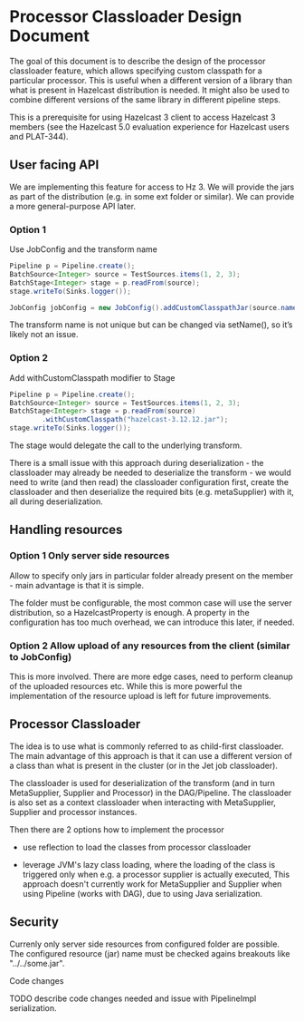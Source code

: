 # Processor Classloader Design Document

The goal of this document is to describe the design of the processor
classloader feature, which allows specifying custom classpath for a
particular processor. This is useful when a different version of a
library than what is present in Hazelcast distribution is needed. It
might also be used to combine different versions of the same library in
different pipeline steps.

This is a prerequisite for using Hazelcast 3 client to access Hazelcast
3 members (see the Hazelcast 5.0 evaluation experience for Hazelcast
users and PLAT-344).

## User facing API

We are implementing this feature for access to Hz 3. We will provide the
jars as part of the distribution (e.g. in some ext folder or similar).
We can provide a more general-purpose API later.

### Option 1

Use JobConfig and the transform name

```java
Pipeline p = Pipeline.create();
BatchSource<Integer> source = TestSources.items(1, 2, 3);
BatchStage<Integer> stage = p.readFrom(source);
stage.writeTo(Sinks.logger());

JobConfig jobConfig = new JobConfig().addCustomClasspathJar(source.name(), "hazelcast-3.12.12.jar");
```

The transform name is not unique but can be changed via setName(), so
it’s likely not an issue.

### Option 2

Add withCustomClasspath modifier to Stage 

```java
Pipeline p = Pipeline.create();
BatchSource<Integer> source = TestSources.items(1, 2, 3);
BatchStage<Integer> stage = p.readFrom(source)
        .withCustomClasspath("hazelcast-3.12.12.jar");
stage.writeTo(Sinks.logger());
```

The stage would delegate the call to the underlying transform.

There is a small issue with this approach during deserialization - the
classloader may already be needed to deserialize the transform - we
would need to write (and then read) the classloader configuration first,
create the classloader and then deserialize the required bits (e.g.
metaSupplier) with it, all during deserialization.

## Handling resources

### Option 1 Only server side resources

Allow to specify only jars in particular folder already present on the
member - main advantage is that it is simple.

The folder must be configurable, the most common case will use the
server distribution, so a HazelcastProperty is enough. A property in the
configuration has too much overhead, we can introduce this later, if
needed.

### Option 2 Allow upload of any resources from the client (similar to JobConfig)

This is more involved. There are more edge cases, need to perform
cleanup of the uploaded resources etc. While this is more powerful the
implementation of the resource upload is left for future improvements.

## Processor Classloader

The idea is to use what is commonly referred to as child-first classloader.
The main advantage of this approach is that it can use a different
version of a class than what is present in the cluster (or in the Jet
job classloader).

The classloader is used for deserialization of the transform (and in
turn MetaSupplier, Supplier and Processor) in the DAG/Pipeline.  The
classloader is also set as a context classloader when interacting with
MetaSupplier, Supplier and processor instances.

Then there are 2 options how to implement the processor

- use reflection to load the classes from processor classloader

- leverage JVM's lazy class loading, where the loading of the class is
  triggered only when e.g. a processor supplier is actually executed,
  This approach doesn't currently work for MetaSupplier and Supplier when
  using Pipeline (works with DAG), due to using Java serialization.

## Security

Currenly only server side resources from configured folder are possible.
The configured resource (jar) name must be checked agains breakouts like
"../../some.jar".

Code changes

TODO describe code changes needed and issue with PipelineImpl
serialization.

